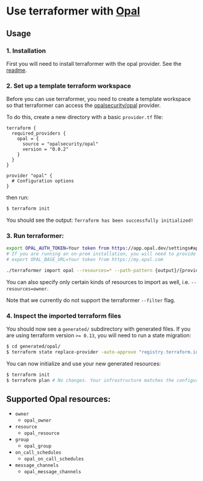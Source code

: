# Use terraformer with [Opal](https://opal.dev)

##  Usage
### 1. Installation
First you will need to install terraformer with the opal provider. See the [readme](https://github.com/GoogleCloudPlatform/terraformer#installation).

### 2. Set up a template terraform workspace
Before you can use terraformer, you need to create a template workspace so that terraformer
can access the [opalsecurity/opal](https://registry.terraform.io/providers/opalsecurity/opal/latest) provider.

To do this, create a new directory with a basic `provider.tf` file:
```hcl
terraform {
  required_providers {
    opal = {
      source = "opalsecurity/opal"
      version = "0.0.2"
    }
  }
}

provider "opal" {
  # Configuration options
}
```

then run:
```bash
$ terraform init
````

You should see the output: `Terraform has been successfully initialized!`

### 3. Run terraformer:

```bash
export OPAL_AUTH_TOKEN=Your token from https://app.opal.dev/settings#api
# If you are running an on-prem installation, you will need to provide a base url as well:
# export OPAL_BASE_URL=Your token from https://my.opal.com

./terraformer import opal --resources=* --path-pattern {output}/{provider}
```

You can also specify only certain kinds of resources to import as well, i.e. `--resources=owner`.

Note that we currently do not support the terraformer `--filter` flag.

### 4. Inspect the imported terraform files

You should now see a `generated/` subdirectory with generated files. If you are using
terraform version `>= 0.13`, you will need to run a state migration:
```bash
$ cd generated/opal/
$ terraform state replace-provider -auto-approve "registry.terraform.io/-/opal" "opalsecurity/opal"
```

You can now initialize and use your new generated resources:
```bash
$ terraform init
$ terraform plan # No changes. Your infrastructure matches the configuration.
```

## Supported Opal resources:

*   `owner`
    * `opal_owner`
*   `resource`
    * `opal_resource`
*   `group`
    * `opal_group`
*   `on_call_schedules`
    * `opal_on_call_schedules`
*   `message_channels`
    * `opal_message_channels`

